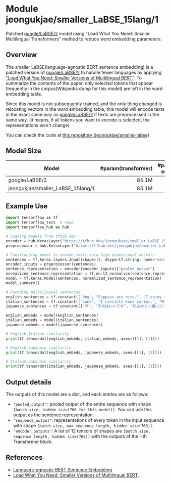 # Module jeongukjae/smaller_LaBSE_15lang/1

Patched [google/LaBSE/2](https://tfhub.dev/google/LaBSE/2) model using "Load What You Need: Smaller Multilingual Transformers" method to reduce word embedding parameters.

<!-- asset-path: https://github.com/jeongukjae/smaller-labse/releases/download/15lang-1/smaller_LaBSE_15lang.tar.gz -->
<!-- network-architecture: transformer -->
<!-- task: text-embedding -->
<!-- fine-tunable: true -->
<!-- format: saved_model_2 -->
<!-- language: ar -->
<!-- language: zh-cn -->
<!-- language: en -->
<!-- language: fr -->
<!-- language: de -->
<!-- language: it -->
<!-- language: ja -->
<!-- language: ko -->
<!-- language: nl -->
<!-- language: pl -->
<!-- language: pt -->
<!-- language: es -->
<!-- language: th -->
<!-- language: tr -->
<!-- language: ru -->

## Overview

The smaller LaBSE(language-agnostic BERT sentence embedding) is a patched version of [google/LaBSE/2](https://tfhub.dev/google/LaBSE/2) to handle fewer languages by applying ["Load What You Need: Smaller Versions of Multilingual BERT"](https://arxiv.org/abs/2010.05609). To summarize the contents of the paper, only selected tokens that appear frequently in the corpus(Wikipedia dump for this model) are left in the word embedding table.

Since this model is not subsequently trained, and the only thing changed is relocating vectors in the word embedding table, this model will encode texts in the exact same way as [google/LaBSE/2](https://tfhub.dev/google/LaBSE/2) if texts are preprocessed in the same way. (it means, if all tokens you want to encode is selected, the representations won't change)

You can check the code at [this repository (jeongukjae/smaller-labse)](https://github.com/jeongukjae/smaller-labse)

## Model Size

| Model                             | #param(transformer) | #param(word embedding) | #param(model) | vocab size |
| --------------------------------- | ------------------: | ---------------------: | ------------: | ---------: |
| google/LaBSE/2                    |               85.1M |                 384.9M |        470.9M |    501,153 |
| jeongukjae/smaller_LaBSE_15lang/1 |               85.1M |                 133.1M |        219.2M |    173,347 |

## Example Use

```python
import tensorflow as tf
import tensorflow_text  # noqa
import tensorflow_hub as hub

# Loading models from tfhub.dev
encoder = hub.KerasLayer("https://tfhub.dev/jeongukjae/smaller_LaBSE_15lang/1")
preprocessor = hub.KerasLayer("https://tfhub.dev/jeongukjae/smaller_LaBSE_15lang_preprocess/1")

# Constructing model to encode texts into high-dimensional vectors
sentences = tf.keras.layers.Input(shape=(), dtype=tf.string, name="sentences")
encoder_inputs = preprocessor(sentences)
sentence_representation = encoder(encoder_inputs)["pooled_output"]
normalized_sentence_representation = tf.nn.l2_normalize(sentence_representation, axis=-1)  # for cosine similarity
model = tf.keras.Model(sentences, normalized_sentence_representation)
model.summary()

# Encoding multilingual sentences.
english_sentences = tf.constant(["dog", "Puppies are nice.", "I enjoy taking long walks along the beach with my dog."])
italian_sentences = tf.constant(["cane", "I cuccioli sono carini.", "Mi piace fare lunghe passeggiate lungo la spiaggia con il mio cane."])
japanese_sentences = tf.constant(["犬", "子犬はいいです", "私は犬と一緒にビーチを散歩するのが好きです"])

english_embeds = model(english_sentences)
italian_embeds = model(italian_sentences)
japanese_embeds = model(japanese_sentences)

# English-Italian similarity
print(tf.tensordot(english_embeds, italian_embeds, axes=[[1], [1]]))

# English-Japanese similarity
print(tf.tensordot(english_embeds, japanese_embeds, axes=[[1], [1]]))

# Italian-Japanese similarity
print(tf.tensordot(italian_embeds, japanese_embeds, axes=[[1], [1]]))
```

## Output details

The outputs of this model are a dict, and each entries are as follows:

* `"pooled_output"`: pooled output of the entire sequence with shape `[batch size, hidden size(768 for this model)]`. You can use this output as the sentence representaiton.
* `"sequence_output"`: representations of every token in the input sequence with shape `[batch size, max sequence length, hidden size(768)]`.
* `"encoder_outputs"`: A list of 12 tensors of shapes are `[batch size, sequence length, hidden size(768)]` with the outputs of the i-th Transformer block.

## References

* [Language-agnostic BERT Sentence Embedding](https://arxiv.org/abs/2007.01852)
* [Load What You Need: Smaller Versions of Multilingual BERT](https://arxiv.org/abs/2010.05609).
